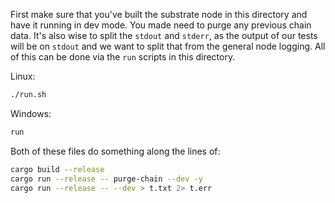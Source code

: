 First make sure that you've built the substrate node in this directory and have
it running in dev mode. You made need to purge any previous chain data. It's
also wise to split the `stdout` and `stderr`, as the output of our tests will be
on `stdout` and we want to split that from the general node logging. All of this
can be done via the `run` scripts in this directory.

Linux:

```bash
./run.sh
```

Windows:

```cmd
run
```


Both of these files do something along the lines of:

```bash
cargo build --release
cargo run --release -- purge-chain --dev -y
cargo run --release -- --dev > t.txt 2> t.err
```
